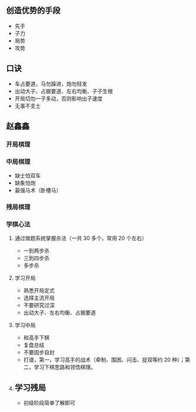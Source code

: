 ## 创造优势的手段

- 先手
- 子力
- 局势
- 攻势

## 口诀

- 车占要道，马勿躁进，炮勿轻发
- 出动大子、占据要道、左右均衡、子子生根
- 开局切勿一子多动，否则影响出子速度
- 无事不支士

## 赵鑫鑫

### 开局棋理

### 中局棋理

- 缺士怕双车
- 缺象怕炮
- 最强马术（卧槽马）

### 残局棋理

### 学棋心法

1. 通过做题系统掌握杀法（一共 30 多个，常用 20 个左右）

   - 一到两步杀
   - 三到四步杀
   - 多步杀

2. 学习开局

   - 熟悉开局定式
   - 选择主流开局
   - 不要研究过深
   - 出动大子、左右均衡、占据要道

3. 学习中局

   - 和高手下棋
   - 复盘总结
   - 不要固步自封
   - 打谱，第一，学习高手的战术（牵制、围困、闪击、捉双等约 20 种）；第二，学习下棋思路和领悟棋理。

4. ## 学习残局
   - 初级阶段简单了解即可
